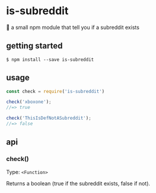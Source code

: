 # is-subreddit
:aerial_tramway: a small npm module that tell you if a subreddit exists

## getting started

```shell
$ npm install --save is-subreddit
```

## usage
```javascript
const check = require('is-subreddit')

check('xboxone');
//=> true

check('ThisIsDefNotASubreddit');
//=> false
```

## api 

### check()

Type: `<Function>`

Returns a boolean (true if the subreddit exists, false if not).
